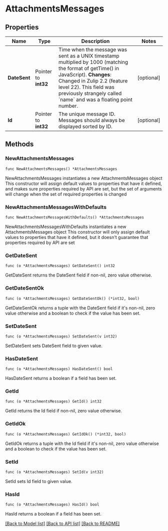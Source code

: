 # AttachmentsMessages

## Properties

Name | Type | Description | Notes
------------ | ------------- | ------------- | -------------
**DateSent** | Pointer to **int32** | Time when the message was sent as a UNIX timestamp multiplied by 1000 (matching the format of getTime() in JavaScript).  **Changes**: Changed in Zulip 2.2 (feature level 22).  This field was previously strangely called &#x60;name&#x60; and was a floating point number.  | [optional] 
**Id** | Pointer to **int32** | The unique message ID.  Messages should always be displayed sorted by ID.  | [optional] 

## Methods

### NewAttachmentsMessages

`func NewAttachmentsMessages() *AttachmentsMessages`

NewAttachmentsMessages instantiates a new AttachmentsMessages object
This constructor will assign default values to properties that have it defined,
and makes sure properties required by API are set, but the set of arguments
will change when the set of required properties is changed

### NewAttachmentsMessagesWithDefaults

`func NewAttachmentsMessagesWithDefaults() *AttachmentsMessages`

NewAttachmentsMessagesWithDefaults instantiates a new AttachmentsMessages object
This constructor will only assign default values to properties that have it defined,
but it doesn't guarantee that properties required by API are set

### GetDateSent

`func (o *AttachmentsMessages) GetDateSent() int32`

GetDateSent returns the DateSent field if non-nil, zero value otherwise.

### GetDateSentOk

`func (o *AttachmentsMessages) GetDateSentOk() (*int32, bool)`

GetDateSentOk returns a tuple with the DateSent field if it's non-nil, zero value otherwise
and a boolean to check if the value has been set.

### SetDateSent

`func (o *AttachmentsMessages) SetDateSent(v int32)`

SetDateSent sets DateSent field to given value.

### HasDateSent

`func (o *AttachmentsMessages) HasDateSent() bool`

HasDateSent returns a boolean if a field has been set.

### GetId

`func (o *AttachmentsMessages) GetId() int32`

GetId returns the Id field if non-nil, zero value otherwise.

### GetIdOk

`func (o *AttachmentsMessages) GetIdOk() (*int32, bool)`

GetIdOk returns a tuple with the Id field if it's non-nil, zero value otherwise
and a boolean to check if the value has been set.

### SetId

`func (o *AttachmentsMessages) SetId(v int32)`

SetId sets Id field to given value.

### HasId

`func (o *AttachmentsMessages) HasId() bool`

HasId returns a boolean if a field has been set.


[[Back to Model list]](../README.md#documentation-for-models) [[Back to API list]](../README.md#documentation-for-api-endpoints) [[Back to README]](../README.md)


